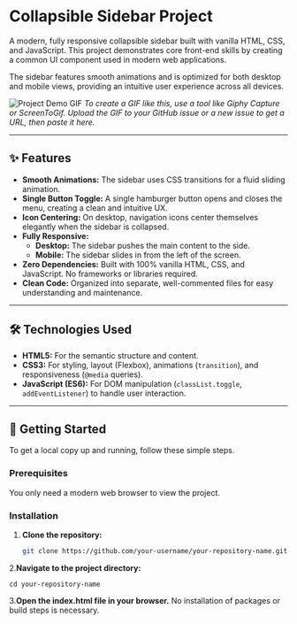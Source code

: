 # Collapsible Sidebar Project

A modern, fully responsive collapsible sidebar built with vanilla HTML, CSS, and JavaScript. This project demonstrates core front-end skills by creating a common UI component used in modern web applications.

The sidebar features smooth animations and is optimized for both desktop and mobile views, providing an intuitive user experience across all devices.

![Project Demo GIF](https://user-images.githubusercontent.com/your-username/your-repo/your-gif.gif)
_To create a GIF like this, use a tool like Giphy Capture or ScreenToGif. Upload the GIF to your GitHub issue or a new issue to get a URL, then paste it here._

---

## ✨ Features

- **Smooth Animations:** The sidebar uses CSS transitions for a fluid sliding animation.
- **Single Button Toggle:** A single hamburger button opens and closes the menu, creating a clean and intuitive UX.
- **Icon Centering:** On desktop, navigation icons center themselves elegantly when the sidebar is collapsed.
- **Fully Responsive:**
  - **Desktop:** The sidebar pushes the main content to the side.
  - **Mobile:** The sidebar slides in from the left of the screen.
- **Zero Dependencies:** Built with 100% vanilla HTML, CSS, and JavaScript. No frameworks or libraries required.
- **Clean Code:** Organized into separate, well-commented files for easy understanding and maintenance.

---

## 🛠️ Technologies Used

- **HTML5:** For the semantic structure and content.
- **CSS3:** For styling, layout (Flexbox), animations (`transition`), and responsiveness (`@media` queries).
- **JavaScript (ES6):** For DOM manipulation (`classList.toggle`, `addEventListener`) to handle user interaction.

---

## 🚀 Getting Started

To get a local copy up and running, follow these simple steps.

### Prerequisites

You only need a modern web browser to view the project.

### Installation

1. **Clone the repository:**
   ```sh
   git clone https://github.com/your-username/your-repository-name.git
   ```
2.**Navigate to the project directory:**
```Sh
cd your-repository-name
```
3.**Open the index.html file in your browser.**
No installation of packages or build steps is necessary.
